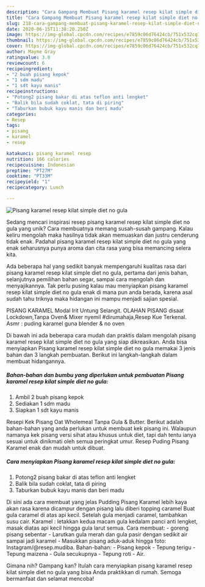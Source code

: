 ```yaml
---
description: "Cara Gampang Membuat Pisang karamel resep kilat simple diet no gula yang Lezat Sekali"
title: "Cara Gampang Membuat Pisang karamel resep kilat simple diet no gula yang Lezat Sekali"
slug: 218-cara-gampang-membuat-pisang-karamel-resep-kilat-simple-diet-no-gula-yang-lezat-sekali
date: 2020-06-15T11:38:20.250Z
image: https://img-global.cpcdn.com/recipes/e7859c06d76424cb/751x532cq70/pisang-karamel-resep-kilat-simple-diet-no-gula-foto-resep-utama.jpg
thumbnail: https://img-global.cpcdn.com/recipes/e7859c06d76424cb/751x532cq70/pisang-karamel-resep-kilat-simple-diet-no-gula-foto-resep-utama.jpg
cover: https://img-global.cpcdn.com/recipes/e7859c06d76424cb/751x532cq70/pisang-karamel-resep-kilat-simple-diet-no-gula-foto-resep-utama.jpg
author: Mayme Gray
ratingvalue: 3.8
reviewcount: 6
recipeingredient:
- "2 buah pisang kepok"
- "1 sdm madu"
- "1 sdt kayu manis"
recipeinstructions:
- "Potong2 pisang bakar di atas teflon anti lengket"
- "Balik bila sudah coklat, tata di piring"
- "Taburkan bubuk kayu manis dan beri madu"
categories:
- Resep
tags:
- pisang
- karamel
- resep

katakunci: pisang karamel resep 
nutrition: 166 calories
recipecuisine: Indonesian
preptime: "PT27M"
cooktime: "PT33M"
recipeyield: "1"
recipecategory: Lunch

---
```



![Pisang karamel resep kilat simple diet no gula](https://img-global.cpcdn.com/recipes/e7859c06d76424cb/751x532cq70/pisang-karamel-resep-kilat-simple-diet-no-gula-foto-resep-utama.jpg)

Sedang mencari inspirasi resep pisang karamel resep kilat simple diet no gula yang unik? Cara membuatnya memang susah-susah gampang. Kalau keliru mengolah maka hasilnya tidak akan memuaskan dan justru cenderung tidak enak. Padahal pisang karamel resep kilat simple diet no gula yang enak seharusnya punya aroma dan cita rasa yang bisa memancing selera kita.

Ada beberapa hal yang sedikit banyak mempengaruhi kualitas rasa dari pisang karamel resep kilat simple diet no gula, pertama dari jenis bahan, selanjutnya pemilihan bahan segar, sampai cara mengolah dan menyajikannya. Tak perlu pusing kalau mau menyiapkan pisang karamel resep kilat simple diet no gula enak di mana pun anda berada, karena asal sudah tahu triknya maka hidangan ini mampu menjadi sajian spesial.

PISANG KARAMEL Modal Irit Untung Selangit. OLAHAN PISANG disaat Lockdown,Tanpa Oven&amp; Mixer nyemil #dirumahaja,Resep Kue Terkenal. Asmr : puding karamel guna blender &amp; no oven


Di bawah ini ada beberapa cara mudah dan praktis dalam mengolah pisang karamel resep kilat simple diet no gula yang siap dikreasikan. Anda bisa menyiapkan Pisang karamel resep kilat simple diet no gula memakai 3 jenis bahan dan 3 langkah pembuatan. Berikut ini langkah-langkah dalam membuat hidangannya.

<!--inarticleads1-->

##### Bahan-bahan dan bumbu yang diperlukan untuk pembuatan Pisang karamel resep kilat simple diet no gula:

1. Ambil 2 buah pisang kepok
1. Sediakan 1 sdm madu
1. Siapkan 1 sdt kayu manis


Resepi Kek Pisang Oat Wholemeal Tanpa Gula &amp; Butter. Berikut adalah bahan-bahan yang anda perlukan untuk membuat kek pisang ini. Walaupun namanya kek pisang versi sihat atau khusus untuk diet, tapi dah tentu ianya sesuai untuk dinikmati oleh semua peringkat umur. Resep Puding Pisang Karamel enak dan mudah untuk dibuat. 

<!--inarticleads2-->

##### Cara menyiapkan Pisang karamel resep kilat simple diet no gula:

1. Potong2 pisang bakar di atas teflon anti lengket
1. Balik bila sudah coklat, tata di piring
1. Taburkan bubuk kayu manis dan beri madu


Di sini ada cara membuat yang jelas Pudding Pisang Karamel lebih kaya akan rasa karena dicampur dengan pisang lalu diberi topping caramel Buat gula caramel di atas api kecil. Setelah gula menjadi caramel, tambahkan susu cair. Karamel : letakkan kedua macam gula kedalam panci anti lengket, masak diatas api kecil hingga gula larut semua. Cara membuat: - goreng pisang sebentar - Larutkan gula merah dan gula pasir dengan sedikit air sampai jadi karamel - Masukkan pisang aduk-aduk hingga foto: Instagram/@resep.mudiba. Bahan-bahan: - Pisang kepok - Tepung terigu - Tepung maizena - Gula secukupnya - Tepung roti - Air. 

Gimana nih? Gampang kan? Itulah cara menyiapkan pisang karamel resep kilat simple diet no gula yang bisa Anda praktikkan di rumah. Semoga bermanfaat dan selamat mencoba!
